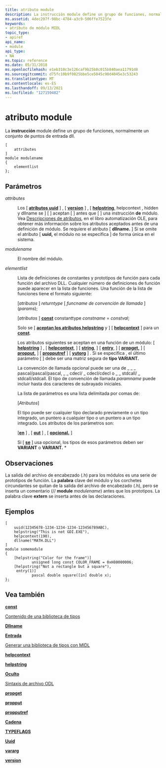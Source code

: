 ```yaml
---
title: atributo module
description: La instrucción module define un grupo de funciones, normalmente un conjunto de puntos de entrada dll.
ms.assetid: 4dec207f-98bc-4784-a3c9-506ffe7523fe
keywords:
- atributo de módulo MIDL
topic_type:
- apiref
api_name:
- module
api_type:
- NA
ms.topic: reference
ms.date: 05/31/2018
ms.openlocfilehash: e1eb310c3e126caf9b25b8c015b840aea11791d8
ms.sourcegitcommit: d75fc10b9f0825bbe5ce5045c90d4045e3c53243
ms.translationtype: MT
ms.contentlocale: es-ES
ms.lasthandoff: 09/13/2021
ms.locfileid: "127159482"
---
```

# <a name="module-attribute"></a>atributo module

La **instrucción** module define un grupo de funciones, normalmente un conjunto de puntos de entrada dll.

``` syntax
[
    attributes
]
module modulename 
{
    elementlist
};
```

## <a name="parameters"></a>Parámetros

<dl> <dt>

*attributes* 
</dt> <dd>

Los \[ [**atributos uuid**](uuid.md) \] , \[ [**version**](version.md) \] , \[ [**helpstring**](helpstring.md), helpcontext , hidden y dllname se \] \[ [](helpcontext.md) \] aceptan \[ [](hidden.md) \] antes que \[ [](dllname-str-.md) \] una instrucción **de** módulo. Vea [Descripciones de atributos](/previous-versions/windows/desktop/automat/attribute-descriptions), en el libro automatización OLE, para obtener más información sobre los atributos aceptados antes de una definición de módulo. Se requiere el atributo \[ **dllname.** \] Si se omite el atributo \[ **uuid,** el módulo no se especifica \] de forma única en el sistema.

</dd> <dt>

*modulename* 
</dt> <dd>

El nombre del módulo.

</dd> <dt>

*elementlist* 
</dt> <dd>

Lista de definiciones de constantes y prototipos de función para cada función del archivo DLL. Cualquier número de definiciones de función puede aparecer en la lista de funciones. Una función de la lista de funciones tiene el formato siguiente:

\[*atributos* \] *returntype* \[ *funcname de convención de llamada* \] (*params*);

\[*atributos* \] [**const**](const.md) constanttype *constname*  =  *constval*;

Solo se \[ [**aceptan los atributos helpstring**](helpstring.md) y \] \[ [**helpcontext**](helpcontext.md) \] para un [**const**](const.md).

Los atributos siguientes se aceptan en una función de un módulo: \[ [**helpstring**](helpstring.md) \] , \[ [**helpcontext**](helpcontext.md), \] \[ [**string**](string.md), \] \[ [**entry**](entry.md), \] \[ [**propget,**](propget.md) \] \[ [**propput,**](propput.md) \] \[ [**propputref**](propputref.md) \] \[ [**yutorg**](vararg.md) \] . Si se especifica , el último parámetro \[  \] debe ser una matriz segura de **tipo VARIANT.**

La convención de llamada opcional puede ser una de \_ \_ \_ pascal/pascal/pascal, \_ \_ cdecl/ \_ cdecl/cdecl o \_ \_ stdcall/ \_ stdcall/stdcall. El tipo de convención de llamada *paramname* puede incluir hasta dos caracteres de subrayado iniciales.

La lista de parámetros es una lista delimitada por comas de:

\[*Atributos*\]

El tipo puede ser cualquier tipo declarado previamente o un tipo integrado, un puntero a cualquier tipo o un puntero a un tipo integrado. Los atributos de los parámetros son:

\[[**en**](in.md) \] , \[ [**out**](out-idl.md) \] , \[ [**opcional.**](optional.md) \]

Si \[ [**se**](optional.md) \] usa opcional, los tipos de esos parámetros deben ser **VARIANT** o **VARIANT.** \*

</dd> </dl>

## <a name="remarks"></a>Observaciones

La salida del archivo de encabezado (.h) para los módulos es una serie de prototipos de función. La **palabra** clave del módulo y los corchetes circundantes se quitan de la salida del archivo de encabezado (.h), pero se inserta un comentario (// **module** *modulename*) antes que los prototipos. La palabra clave **extern** se inserta antes de las declaraciones.

## <a name="examples"></a>Ejemplos

``` syntax
[
    uuid(12345678-1234-1234-1234-123456789ABC), 
    helpstring("This is not GDI.EXE"), 
    helpcontext(190), 
    dllname("MATH.DLL")
] 
module somemodule
{ 
    [helpstring("Color for the frame")] 
            unsigned long const COLOR_FRAME = 0xH80000006; 
    [helpstring("Not a rectangle but a square"), 
     entry(1)] 
            pascal double square([in] double x); 
};
```

## <a name="see-also"></a>Vea también

<dl> <dt>

[**const**](const.md)
</dt> <dt>

[Contenido de una biblioteca de tipos](/previous-versions/windows/desktop/automat/contents-of-a-type-library)
</dt> <dt>

[**Dllname**](dllname-str-.md)
</dt> <dt>

[**Entrada**](entry.md)
</dt> <dt>

[Generar una biblioteca de tipos con MIDL](generating-a-type-library-with-midl-2.md)
</dt> <dt>

[**helpcontext**](helpcontext.md)
</dt> <dt>

[**helpstring**](helpstring.md)
</dt> <dt>

[**Oculto**](hidden.md)
</dt> <dt>

[Sintaxis de archivo ODL](/previous-versions/windows/desktop/automat/odl-file-syntax)
</dt> <dt>

[**propget**](propget.md)
</dt> <dt>

[**propput**](propput.md)
</dt> <dt>

[**propputref**](propputref.md)
</dt> <dt>

[**Cadena**](string.md)
</dt> <dt>

[**TYPEFLAGS**](/windows/win32/api/oaidl/ne-oaidl-typeflags)
</dt> <dt>

[**Uuid**](uuid.md)
</dt> <dt>

[**vararg**](vararg.md)
</dt> <dt>

[**version**](version.md)
</dt> </dl>

 

 